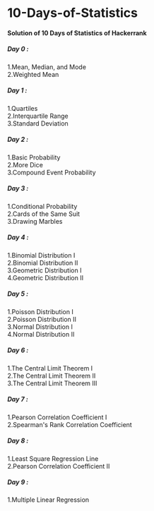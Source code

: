 # 10-Days-of-Statistics

<h4>Solution of 10 Days of Statistics of Hackerrank</h4>

<h5> Day 0 : </h5>
1.Mean, Median, and Mode <br>
2.Weighted Mean

<h5> Day 1 : </h5>
1.Quartiles <br>
2.Interquartile Range <br>
3.Standard Deviation

<h5> Day 2 : </h5>
1.Basic Probability <br>
2.More Dice <br>
3.Compound Event Probability

<h5> Day 3 : </h5>
1.Conditional Probability <br>
2.Cards of the Same Suit <br>
3.Drawing Marbles

<h5> Day 4 : </h5>
1.Binomial Distribution I <br>
2.Binomial Distribution II <br>
3.Geometric Distribution I <br>
4.Geometric Distribution II

<h5> Day 5 : </h5>
1.Poisson Distribution I <br>
2.Poisson Distribution II <br>
3.Normal Distribution I <br>
4.Normal Distribution II

<h5> Day 6 : </h5>
1.The Central Limit Theorem I <br>
2.The Central Limit Theorem II <br>
3.The Central Limit Theorem III <br>

<h5> Day 7 : </h5>
1.Pearson Correlation Coefficient I <br>
2.Spearman's Rank Correlation Coefficient

<h5> Day 8 : </h5>
1.Least Square Regression Line <br>
2.Pearson Correlation Coefficient II

<h5> Day 9 : </h5>
1.Multiple Linear Regression
